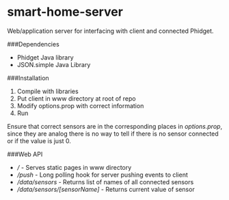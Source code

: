 # smart-home-server

Web/application server for interfacing with client and connected Phidget.

###Dependencies
* Phidget Java library
* JSON.simple Java Library

###Installation
1. Compile with libraries
2. Put client in www directory at root of repo
3. Modify options.prop with correct information
4. Run

Ensure that correct sensors are in the corresponding places in _options.prop_, since they are analog there is no way to tell if there is no sensor connected or if the value is just 0.

###Web API
* */* - Serves static pages in www directory
* */push* - Long polling hook for server pushing events to client
* */data/sensors* - Returns list of names of all connected sensors
* */data/sensors/[sensorName]* - Returns current value of sensor
